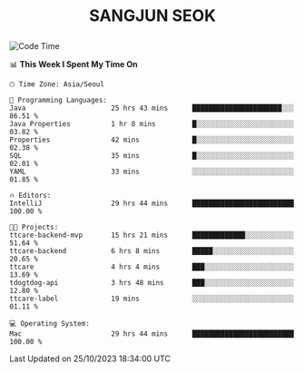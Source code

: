<h1>
 <p align="center">
   SANGJUN SEOK
 </p>
</h1>

<!--START_SECTION:waka-->
![Code Time](http://img.shields.io/badge/Code%20Time-2%2C928%20hrs%2051%20mins-blue)

📊 **This Week I Spent My Time On** 

```text
🕑︎ Time Zone: Asia/Seoul

💬 Programming Languages: 
Java                     25 hrs 43 mins      ██████████████████████░░░   86.51 % 
Java Properties          1 hr 8 mins         █░░░░░░░░░░░░░░░░░░░░░░░░   03.82 % 
Properties               42 mins             █░░░░░░░░░░░░░░░░░░░░░░░░   02.38 % 
SQL                      35 mins             █░░░░░░░░░░░░░░░░░░░░░░░░   02.01 % 
YAML                     33 mins             ░░░░░░░░░░░░░░░░░░░░░░░░░   01.85 % 

🔥 Editors: 
IntelliJ                 29 hrs 44 mins      █████████████████████████   100.00 % 

🐱‍💻 Projects: 
ttcare-backend-mvp       15 hrs 21 mins      █████████████░░░░░░░░░░░░   51.64 % 
ttcare-backend           6 hrs 8 mins        █████░░░░░░░░░░░░░░░░░░░░   20.65 % 
ttcare                   4 hrs 4 mins        ███░░░░░░░░░░░░░░░░░░░░░░   13.69 % 
tdogtdog-api             3 hrs 48 mins       ███░░░░░░░░░░░░░░░░░░░░░░   12.80 % 
ttcare-label             19 mins             ░░░░░░░░░░░░░░░░░░░░░░░░░   01.11 % 

💻 Operating System: 
Mac                      29 hrs 44 mins      █████████████████████████   100.00 % 
```


 Last Updated on 25/10/2023 18:34:00 UTC
<!--END_SECTION:waka-->

